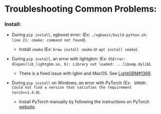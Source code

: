 # Troubleshooting Common Problems:


### Install:
* During `pip install`, xgboost error:  (Ex:  `./xgboost/build-python.sh: line 21: cmake: command not found`).
    * Install `cmake` (Ex: `brew install cmake` or `apt install cmake`).


*  During `pip install`, an error with lightgbm: (Ex: `OSError: dlopen(lib_lightgbm.so, 6): Library not loaded: ...libomp.dylib`).
    * There is a fixed issue with lgbm and MacOS.  See [LightGBM#1369](https://github.com/Microsoft/LightGBM/issues/1369).

* During `pip install` on Windows, an error with PyTorch (Ex: ` ERROR: Could not find a version that satisfies the requirement torch>=1.4.0`).
    * Install PyTorch manually by following the instructions on PyTorch [website](https://pytorch.org/).